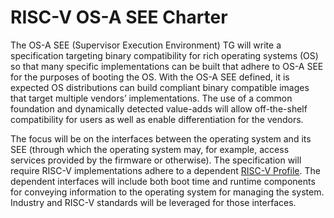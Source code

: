 # RISC-V OS-A SEE Charter

The OS-A SEE (Supervisor Execution Environment) TG will write a specification targeting binary compatibility for rich operating systems (OS) so that many specific implementations can be built that adhere to OS-A SEE for the purposes of booting the OS. With the OS-A SEE defined, it is expected OS distributions can build compliant binary compatible images that target multiple vendors’ implementations. The use of a common foundation and dynamically detected value-adds will allow off-the-shelf compatibility for users as well as enable differentiation for the vendors.

The focus will be on the interfaces between the operating system and its SEE (through which the operating system may, for example, access services provided by the firmware or otherwise). The specification will require RISC-V implementations adhere to a dependent [RISC-V Profile][1]. The dependent interfaces will include both boot time and runtime components for conveying information to the operating system for managing the system. Industry and RISC-V standards will be leveraged for those interfaces.


[1]: https://github.com/riscv/riscv-profiles/blob/main/profiles.adoc
